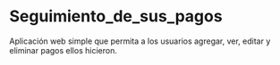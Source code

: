 # Seguimiento_de_sus_pagos
Aplicación web simple que permita a los usuarios agregar, ver, editar y eliminar pagos ellos hicieron.
